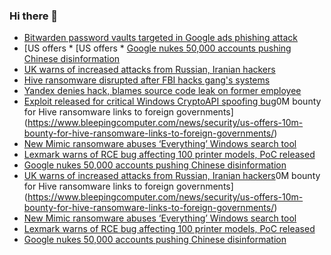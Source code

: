 ### Hi there 👋

<!--START_SECTION:feed-->
* [Bitwarden password vaults targeted in Google ads phishing attack](https://www.bleepingcomputer.com/news/security/bitwarden-password-vaults-targeted-in-google-ads-phishing-attack/)
* [US offers * [US offers * [Google nukes 50,000 accounts pushing Chinese disinformation](https://www.bleepingcomputer.com/news/security/google-nukes-50-000-accounts-pushing-chinese-disinformation/)
* [UK warns of increased attacks from Russian, Iranian hackers](https://www.bleepingcomputer.com/news/security/uk-warns-of-increased-attacks-from-russian-iranian-hackers/)
* [Hive ransomware disrupted after FBI hacks gang's systems](https://www.bleepingcomputer.com/news/security/hive-ransomware-disrupted-after-fbi-hacks-gangs-systems/)
* [Yandex denies hack, blames source code leak on former employee](https://www.bleepingcomputer.com/news/security/yandex-denies-hack-blames-source-code-leak-on-former-employee/)
* [Exploit released for critical Windows CryptoAPI spoofing bug](https://www.bleepingcomputer.com/news/security/exploit-released-for-critical-windows-cryptoapi-spoofing-bug/)0M bounty for Hive ransomware links to foreign governments](https://www.bleepingcomputer.com/news/security/us-offers-10m-bounty-for-hive-ransomware-links-to-foreign-governments/)
* [New Mimic ransomware abuses ‘Everything’ Windows search tool](https://www.bleepingcomputer.com/news/security/new-mimic-ransomware-abuses-everything-windows-search-tool/)
* [Lexmark warns of RCE bug affecting 100 printer models, PoC released](https://www.bleepingcomputer.com/news/security/lexmark-warns-of-rce-bug-affecting-100-printer-models-poc-released/)
* [Google nukes 50,000 accounts pushing Chinese disinformation](https://www.bleepingcomputer.com/news/security/google-nukes-50-000-accounts-pushing-chinese-disinformation/)
* [UK warns of increased attacks from Russian, Iranian hackers](https://www.bleepingcomputer.com/news/security/uk-warns-of-increased-attacks-from-russian-iranian-hackers/)0M bounty for Hive ransomware links to foreign governments](https://www.bleepingcomputer.com/news/security/us-offers-10m-bounty-for-hive-ransomware-links-to-foreign-governments/)
* [New Mimic ransomware abuses ‘Everything’ Windows search tool](https://www.bleepingcomputer.com/news/security/new-mimic-ransomware-abuses-everything-windows-search-tool/)
* [Lexmark warns of RCE bug affecting 100 printer models, PoC released](https://www.bleepingcomputer.com/news/security/lexmark-warns-of-rce-bug-affecting-100-printer-models-poc-released/)
* [Google nukes 50,000 accounts pushing Chinese disinformation](https://www.bleepingcomputer.com/news/security/google-nukes-50-000-accounts-pushing-chinese-disinformation/)
<!--END_SECTION:feed-->

<!--
**frankenk/frankenk** is a ✨ _special_ ✨ repository because its `README.md` (this file) appears on your GitHub profile.

Here are some ideas to get you started:

- 🔭 I’m currently working on ...
- 🌱 I’m currently learning ...
- 👯 I’m looking to collaborate on ...
- 🤔 I’m looking for help with ...
- 💬 Ask me about ...
- 📫 How to reach me: ...
- 😄 Pronouns: ...
- ⚡ Fun fact: ...
-->



